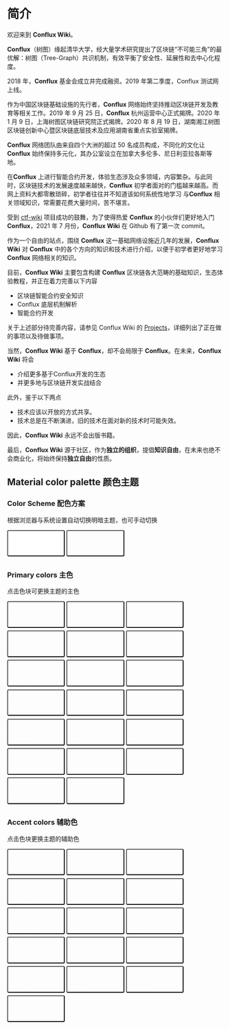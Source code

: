# 简介



欢迎来到 **Conflux Wiki**。

**Conflux**（树图）缘起清华大学，经大量学术研究提出了区块链“不可能三角”的最优解：树图（Tree-Graph）共识机制，有效平衡了安全性、延展性和去中心化程度。

2018 年，**Conflux** 基金会成立并完成融资。2019 年第二季度，Conflux 测试网上线。

作为中国区块链基础设施的先行者，**Conflux** 网络始终坚持推动区块链开发及教育等相关工作。2019 年 9 月 25 日，**Conflux** 杭州运营中心正式揭牌。2020 年 1 月 9 日，上海树图区块链研究院正式揭牌。2020 年 8 月 19 日，湖南湘江树图区块链创新中心暨区块链底层技术及应用湖南省重点实验室揭牌。

**Conflux** 网络团队由来自四个大洲的超过 50 名成员构成，不同化的文化让 **Conflux** 始终保持多元化，其办公室设立在加拿大多伦多、尼日利亚拉各斯等地。

在**Conflux** 上进行智能合约开发，体验生态涉及众多领域，内容繁杂。与此同时，区块链技术的发展速度越来越快，**Conflux** 初学者面对的门槛越来越高。而网上资料大都零散琐碎，初学者往往并不知道该如何系统性地学习 与**Conflux** 相关领域知识，常需要花费大量时间，苦不堪言。

受到 [ctf-wiki](https://github.com/ctf-wiki/ctf-wiki) 项目成功的鼓舞，为了使得热爱 **Conflux** 的小伙伴们更好地入门 **Conflux**，2021 年 7 月份，**Conflux Wiki** 在 Github 有了第一次 commit。

作为一个自由的站点，围绕 **Conflux** 这一基础网络设施近几年的发展，**Conflux Wiki** 对 **Conflux** 中的各个方向的知识和技术进行介绍，以便于初学者更好地学习 **Conflux** 网络相关的知识。

目前，**Conflux Wiki** 主要包含构建 **Conflux** 区块链各大范畴的基础知识，生态体验教程，并正在着力完善以下内容

- 区块链智能合约安全知识
- Conflux 底层机制解析
- 智能合约开发

关于上述部分待完善内容，请参见 Conflux Wiki 的 [Projects](https://github.com/Conflux-wiki/Conflux-wiki/projects)，详细列出了正在做的事项以及待做事项。

当然，**Conflux Wiki** 基于 **Conflux**，却不会局限于 **Conflux**。在未来，**Conflux Wiki** 将会

- 介绍更多基于Conflux开发的生态
- 并更多地与区块链开发实战结合

此外，鉴于以下两点

- 技术应该以开放的方式共享。
- 技术总是在不断演进，旧的技术在面对新的技术时可能失效。

因此，**Conflux Wiki** 永远不会出版书籍。

最后，**Conflux Wiki** 源于社区，作为**独立的组织**，提倡**知识自由**，在未来也绝不会商业化，将始终保持**独立自由**的性质。

## Material color palette 颜色主题

### Color Scheme 配色方案

根据浏览器与系统设置自动切换明暗主题，也可手动切换
<div class="tx-switch">
<button data-md-color-scheme="default"><code>Default</code></button>
<button data-md-color-scheme="slate"><code>Slate</code></button>
</div>
<script>
  var buttons = document.querySelectorAll("button[data-md-color-scheme]")
  Array.prototype.forEach.call(buttons, function(button) {
    button.addEventListener("click", function() {
      document.body.dataset.mdColorScheme = this.dataset.mdColorScheme;
      localStorage.setItem("data-md-color-scheme",this.dataset.mdColorScheme);
    })
  })
</script>

### Primary colors 主色

点击色块可更换主题的主色
<div class="tx-switch">
<button data-md-color-primary="red"><code>Red</code></button>
<button data-md-color-primary="pink"><code>Pink</code></button>
<button data-md-color-primary="purple"><code>Purple</code></button>
<button data-md-color-primary="deep-purple"><code>Deep Purple</code></button>
<button data-md-color-primary="indigo"><code>Indigo</code></button>
<button data-md-color-primary="blue"><code>Blue</code></button>
<button data-md-color-primary="light-blue"><code>Light Blue</code></button>
<button data-md-color-primary="cyan"><code>Cyan</code></button>
<button data-md-color-primary="teal"><code>Teal</code></button>
<button data-md-color-primary="green"><code>Green</code></button>
<button data-md-color-primary="light-green"><code>Light Green</code></button>
<button data-md-color-primary="lime"><code>Lime</code></button>
<button data-md-color-primary="yellow"><code>Yellow</code></button>
<button data-md-color-primary="amber"><code>Amber</code></button>
<button data-md-color-primary="orange"><code>Orange</code></button>
<button data-md-color-primary="deep-orange"><code>Deep Orange</code></button>
<button data-md-color-primary="brown"><code>Brown</code></button>
<button data-md-color-primary="grey"><code>Grey</code></button>
<button data-md-color-primary="blue-grey"><code>Blue Grey</code></button>
<button data-md-color-primary="white"><code>White</code></button>
</div>
<script>
  var buttons = document.querySelectorAll("button[data-md-color-primary]");
  Array.prototype.forEach.call(buttons, function(button) {
    button.addEventListener("click", function() {
      document.body.dataset.mdColorPrimary = this.dataset.mdColorPrimary;
      localStorage.setItem("data-md-color-primary",this.dataset.mdColorPrimary);
    })
  })
</script>

### Accent colors 辅助色

点击色块更换主题的辅助色
<div class="tx-switch">
<button data-md-color-accent="red"><code>Red</code></button>
<button data-md-color-accent="pink"><code>Pink</code></button>
<button data-md-color-accent="purple"><code>Purple</code></button>
<button data-md-color-accent="deep-purple"><code>Deep Purple</code></button>
<button data-md-color-accent="indigo"><code>Indigo</code></button>
<button data-md-color-accent="blue"><code>Blue</code></button>
<button data-md-color-accent="light-blue"><code>Light Blue</code></button>
<button data-md-color-accent="cyan"><code>Cyan</code></button>
<button data-md-color-accent="teal"><code>Teal</code></button>
<button data-md-color-accent="green"><code>Green</code></button>
<button data-md-color-accent="light-green"><code>Light Green</code></button>
<button data-md-color-accent="lime"><code>Lime</code></button>
<button data-md-color-accent="yellow"><code>Yellow</code></button>
<button data-md-color-accent="amber"><code>Amber</code></button>
<button data-md-color-accent="orange"><code>Orange</code></button>
<button data-md-color-accent="deep-orange"><code>Deep Orange</code></button>
</div>
<script>
  var buttons = document.querySelectorAll("button[data-md-color-accent]");
  Array.prototype.forEach.call(buttons, function(button) {
    button.addEventListener("click", function() {
      document.body.dataset.mdColorAccent = this.dataset.mdColorAccent;
      localStorage.setItem("data-md-color-accent",this.dataset.mdColorAccent);
    })
  })
</script>

<style>
button[data-md-color-accent]> code {
    background-color: var(--md-code-bg-color);
    color: var(--md-accent-fg-color);
  }
button[data-md-color-primary] > code {
    background-color: var(--md-code-bg-color);
    color: var(--md-primary-fg-color);
  }
button[data-md-color-primary='white'] > code {
    background-color: var(--md-primary-bg-color);
    color: var(--md-primary-fg-color);
  }
button[data-md-color-accent],button[data-md-color-primary],button[data-md-color-scheme]{
    width: 8.4rem;
    margin-bottom: .4rem;
    padding: 2.4rem .4rem .4rem;
    transition: background-color .25s,opacity .25s;
    border-radius: .2rem;
    color: #fff;
    font-size: .8rem;
    text-align: left;
    cursor: pointer;
}
button[data-md-color-accent]{
  background-color: var(--md-accent-fg-color);
}
button[data-md-color-primary]{
  background-color: var(--md-primary-fg-color);
}
button[data-md-color-scheme='default']{
  background-color: hsla(0, 0%, 100%, 1);
}
button[data-md-color-scheme='slate']{
  background-color: var(--md-default-bg-color);
}
button[data-md-color-accent]:hover, button[data-md-color-primary]:hover {
    opacity: .75;
}
</style>